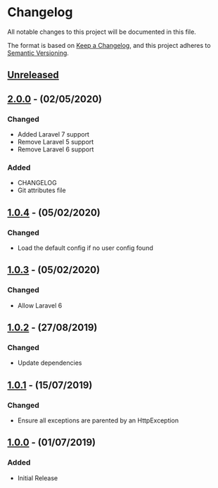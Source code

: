 # Changelog

All notable changes to this project will be documented in this file.

The format is based on [Keep a Changelog](https://keepachangelog.com/en/1.0.0/),
and this project adheres to [Semantic Versioning](https://semver.org/spec/v2.0.0.html).

## [Unreleased]

## [2.0.0] - (02/05/2020)

### Changed
- Added Laravel 7 support
- Remove Laravel 5 support
- Remove Laravel 6 support

### Added
- CHANGELOG
- Git attributes file

## [1.0.4] - (05/02/2020)

### Changed
- Load the default config if no user config found

## [1.0.3] - (05/02/2020)

### Changed
- Allow Laravel 6

## [1.0.2] - (27/08/2019)

### Changed
- Update dependencies

## [1.0.1] - (15/07/2019)

### Changed
- Ensure all exceptions are parented by an HttpException

## [1.0.0] - (01/07/2019)

### Added
- Initial Release

[Unreleased]: https://github.com/linkeys-app/signed-url/compare/v2.0.0...HEAD
[2.0.0]: https://github.com/linkeys-app/signed-url/compare/v1.0.4...v2.0.0
[1.0.4]: https://github.com/linkeys-app/signed-url/compare/v1.0.3...v1.0.4
[1.0.3]: https://github.com/linkeys-app/signed-url/compare/v1.0.2...v1.0.3
[1.0.2]: https://github.com/linkeys-app/signed-url/compare/v1.0.1...v1.0.2
[1.0.1]: https://github.com/linkeys-app/signed-url/compare/v1.0.0...v1.0.1
[1.0.0]: https://github.com/linkeys-app/signed-url/releases/tag/v1.0.0
